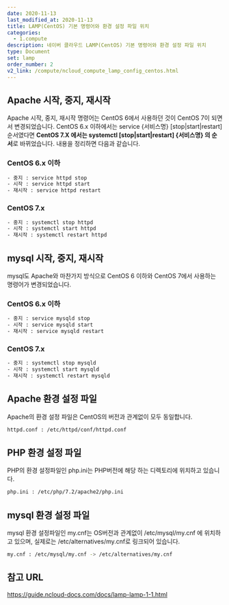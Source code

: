 ```yaml
---
date: 2020-11-13
last_modified_at: 2020-11-13
title: LAMP(CentOS) 기본 명령어와 환경 설정 파일 위치
categories:
  - 1.compute
description: 네이버 클라우드 LAMP(CentOS) 기본 명령어와 환경 설정 파일 위치
type: Document
set: lamp
order_number: 2
v2_link: /compute/ncloud_compute_lamp_config_centos.html
---
```


## Apache 시작, 중지, 재시작

Apache 시작, 중지, 재시작 명령어는 CentOS 6에서 사용하던 것이 CentOS 7이 되면서 변경되었습니다.
CentOS 6.x 이하에서는 service {서비스명} [stop|start|restart] 순서였다면 **CentOS 7.X 에서는 systemctl [stop|start|restart] {서비스명} 의 순서**로 바뀌었습니다.
내용을 정리하면 다음과 같습니다.

### CentOS 6.x 이하
``` bash
- 중지 : service httpd stop
- 시작 : service httpd start
- 재시작 : service httpd restart
```

### CentOS 7.x
``` bash
- 중지 : systemctl stop httpd
- 시작 : systemctl start httpd
- 재시작 : systemctl restart httpd
```


## mysql 시작, 중지, 재시작
mysql도 Apache와 마찬가지 방식으로 CentOS 6 이하와 CentOS 7에서 사용하는 명령어가 변경되었습니다.

### CentOS 6.x 이하
``` bash
- 중지 : service mysqld stop
- 시작 : service mysqld start
- 재시작 : service mysqld restart
```

### CentOS 7.x
``` bash
- 중지 : systemctl stop mysqld
- 시작 : systemctl start mysqld
- 재시작 : systemctl restart mysqld
```


##  Apache 환경 설정 파일 

Apache의 환경 설정 파일은 CentOS의 버전과 관계없이 모두 동일합니다.
``` bash
httpd.conf : /etc/httpd/conf/httpd.conf
```


## PHP 환경 설정 파일
PHP의 환경 설정파일인 php.ini는  PHP버전에 해당 하는 디렉토리에 위치하고 있습니다.
``` bash
php.ini : /etc/php/7.2/apache2/php.ini
```

## mysql 환경 설정 파일

mysql 환경  설정파일인 my.cnf는 OS버전과 관계없이 /etc/mysql/my.cnf 에 위치하고 있으며, 실제로는 /etc/alternatives/my.cnf로 링크되어 있습니다.
``` bash
my.cnf : /etc/mysql/my.cnf -> /etc/alternatives/my.cnf
```

## 참고 URL
<a href="https://guide.ncloud-docs.com/docs/lamp-lamp-1-1" target="_blank" style="word-break:break-all;">https://guide.ncloud-docs.com/docs/lamp-lamp-1-1.html</a>
